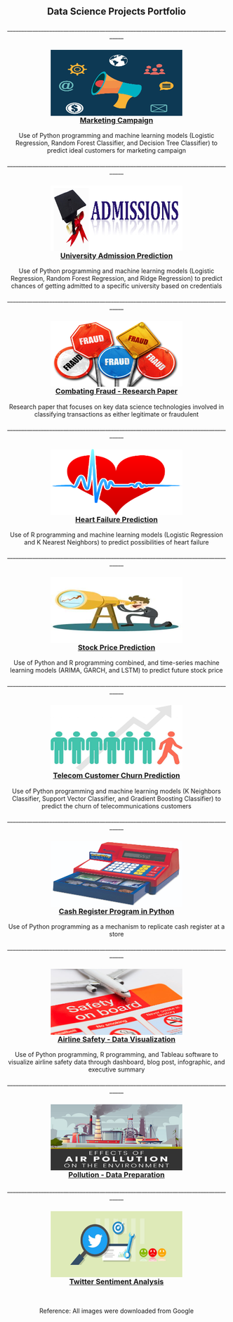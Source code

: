 <h2 align="center">Data Science Projects Portfolio</h2>

<p align="center">___________________________________________________________________________________</p>

<h3 align="center">
<a href="https://github.com/ajitkolekar/Data-Science-Projects/tree/main/Targeting%20Customers%20for%20Marketing%20Campaign">
<img align="center" src="images/Marketing-campaign-concept.jpg" width="300" height="150"/><br>Marketing Campaign</a></h3>
<p align="center">Use of Python programming and machine learning models (Logistic Regression, Random Forest Classifier, and Decision Tree Classifier) to predict ideal customers for marketing campaign</p> 

<p align="center">___________________________________________________________________________________</p>

<h3 align="center">
<a href="https://github.com/ajitkolekar/Data-Science-Projects/tree/main/Determine%20chance%20of%20getting%20admitted%20to%20a%20specific%20university">
<img align="center" src="images/Admission-banner.jpg" width="300" height="150" /><br>University Admission Prediction</a></h3>
<p align="center">Use of Python programming and machine learning models (Logistic Regression, Random Forest Regression, and Ridge Regression) to predict chances of getting admitted to a specific university based on credentials</p> 

<p align="center">___________________________________________________________________________________</p>

<h3 align="center">
<a href="https://github.com/ajitkolekar/Data-Science-Projects/tree/main/Combating%20Fraudulent%20Transactions">
<img align="center" src="images/fraud.jpg" width="300" height="150" /><br>Combating Fraud - Research Paper</a></h3>
<p align="center">Research paper that focuses on key data science technologies involved in classifying transactions as either legitimate or fraudulent</p> 

<p align="center">___________________________________________________________________________________</p>

<h3 align="center">
<a href="https://github.com/ajitkolekar/Data-Science-Projects/tree/main/Heart%20Failure%20Prediction">
<img align="center" src="images/heart.jpeg" width="300" height="150" /><br>Heart Failure Prediction</a></h3>
<p align="center">Use of R programming and machine learning models (Logistic Regression and K Nearest Neighbors) to predict possibilities of heart failure</p> 

<p align="center">___________________________________________________________________________________</p>

<h3 align="center">
<a href="https://github.com/ajitkolekar/Data-Science-Projects/tree/main/Stock%20Price%20Prediction">
<img align="center" src="images/stock.jpg" width="300" height="150" /><br>Stock Price Prediction</a></h3>
<p align="center">Use of Python and R programming combined, and time-series machine learning models (ARIMA, GARCH, and LSTM) to predict future stock price</p> 

<p align="center">___________________________________________________________________________________</p>

<h3 align="center">
<a href="https://github.com/ajitkolekar/Data-Science-Projects/tree/main/Telecom%20Customer%20Churn%20Prediction">
<img align="center" src="images/churn.jpg" width="300" height="150" /><br>Telecom Customer Churn Prediction</a></h3>
<p align="center">Use of Python programming and machine learning models (K Neighbors Classifier, Support Vector Classifier, and Gradient Boosting Classifier) to predict the churn of telecommunications customers</p> 

<p align="center">___________________________________________________________________________________</p>

<h3 align="center">
<a href="https://github.com/ajitkolekar/Data-Science-Projects/tree/main/Cash%20Register%20Program">
<img align="center" src="images/cash-register.jpg" width="300" height="150" /><br>Cash Register Program in Python</a></h3>
<p align="center">Use of Python programming as a mechanism to replicate cash register at a store</p>

<p align="center">___________________________________________________________________________________</p>

<h3 align="center">
<a href="https://github.com/ajitkolekar/Data-Science-Projects/tree/main/Airline%20Safety%20-%20Data%20Visualization">
<img align="center" src="images/airline.jpg" width="300" height="150" /><br>Airline Safety - Data Visualization</a></h3>
<p align="center">Use of Python programming, R programming, and Tableau software to visualize airline safety data through dashboard, blog post, infographic, and executive summary </p>

<p align="center">___________________________________________________________________________________</p>

<h3 align="center">
<a href="https://github.com/ajitkolekar/Data-Science-Projects/tree/main/Pollution%20-%20Data%20Preparation"><img align="center" src="images/pollution.jpg" width="300" height="150" /><br>Pollution - Data Preparation</a></h3>

<p align="center">___________________________________________________________________________________</p>

<h3 align="center">
<a href="https://github.com/ajitkolekar/Data-Science-Projects/tree/main/Twitter%20Sentiment%20Analysis"><img align="center" src="images/twitter.jpeg" width="300" height="150" /><br>Twitter Sentiment Analysis</a></h3>
<br>

<p align="center">Reference: All images were downloaded from Google</p>

